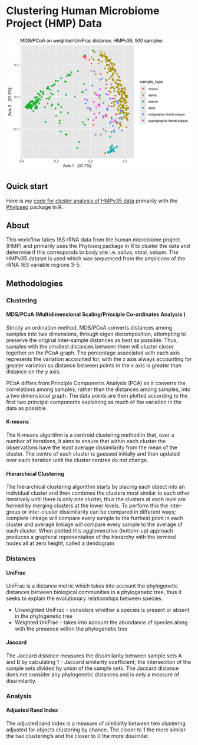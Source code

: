 # Clustering Human Microbiome Project (HMP) Data 

![Example Plot](imgs/unnamed-chunk-20-1.png)

## Quick start

Here is my [code for cluster analysis of HMPv35 data]([https://rngoodman.github.io/circular-genome-comparisons/circular_genome_comparisons.html](https://rngoodman.github.io/clustering-HMP-data/Clustering-Human-Microbiome-from-HMPv35.html)) primarily with the [Phyloseq](https://joey711.github.io/phyloseq/) package in R. 

## About 

This workflow takes 16S rRNA data from the human microbiome project (HMP) and primarily uses the Phyloseq package in R to cluster the data and determine if this corresponds to body site i.e. saliva, stool, sebum. The HMPv35 dataset is used which was sequenced from the amplicons of the rRNA 16S variable regions 3-5. 

## Methodologies

### Clustering

#### MDS/PCoA (Multidimensional Scaling/Principle Co-ordinates Analysis )

Strictly an ordination method, MDS/PCoA converts distances among samples into two dimensions, through eigen decomposition, attempting to preserve the original inter-sample distances as best as possible. Thus, samples with the smallest distances between them will cluster closer together on the PCoA graph. The percentage associated with each axis represents the variation accounted for, with the x axis always accounting for greater variation so distance between points in the x axis is greater than distance on the y axis. 

PCoA differs from Principle Components Analysis (PCA) as it converts the correlations among samples, rather than the distances among samples, into a two dimensional graph. The data points are then plotted according to the first two principal components explaining as much of the variation in the data as possible.

#### K-means
The K-means algorithm is a centroid clustering method in that, over a number of iterations, it aims to ensure that within each cluster the observations have the least average dissimilarity from the mean of the cluster. The centre of each cluster is guessed initially and then updated over each iteration until the cluster centres do not change.

#### Hierarchical Clustering
The hierarchical clustering algorithm starts by placing each object into an individual cluster and then combines the clusters most similar to each other iteratively until there is only one cluster, thus the clusters at each level are formed by merging clusters at the lower levels. To perform this the inter-group or inter-cluster dissimilarity can be compared in different ways; complete linkage will compare every sample to the furthest point in each cluster and average linkage will compare every sample to the average of each cluster. When plotted this agglomerative (bottom-up) approach produces a graphical representation of the hierarchy with the terminal nodes all at zero height, called a dendogram

### Distances

#### UniFrac 

UniFrac is a distance metric which takes into account the phylogenetic distances between biological communities in a phylogenetic tree, thus it seeks to explain the evolutionary relationships between species. 

* Unweighted UniFrac - considers whether a species is present or absent in the phylogenetic tree 
* Weighted UniFrac -  takes into account the abundance of species along with the presence within the phylogenetic tree

#### Jaccard
The Jaccard distance measures the dissimilarity between sample sets A and B by calculating 1 - Jaccard similarity coefficient; the intersection of the sample sets divided by union of the sample sets. The Jaccard distance does not consider any phylogenetic distances and is only a measure of dissimilarity.

### Analysis

#### Adjusted Rand Index 
The adjusted rand index is a measure of similarity between two clustering adjusted for objects clustering by chance. The closer to 1 the more similar the two clustering’s and the closer to 0 the more dissimilar.

